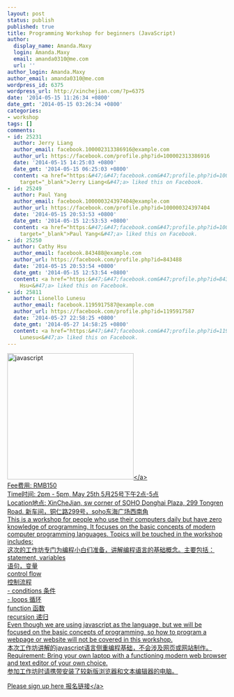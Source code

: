 ```yaml
---
layout: post
status: publish
published: true
title: Programming Workshop for beginners (JavaScript)
author:
  display_name: Amanda.Maxy
  login: Amanda.Maxy
  email: amanda0310@me.com
  url: ''
author_login: Amanda.Maxy
author_email: amanda0310@me.com
wordpress_id: 6375
wordpress_url: http://xinchejian.com/?p=6375
date: '2014-05-15 11:26:34 +0800'
date_gmt: '2014-05-15 03:26:34 +0800'
categories:
- workshop
tags: []
comments:
- id: 25231
  author: Jerry Liang
  author_email: facebook.100002313386916@example.com
  author_url: https://facebook.com/profile.php?id=100002313386916
  date: '2014-05-15 14:25:03 +0800'
  date_gmt: '2014-05-15 06:25:03 +0800'
  content: <a href="https:&#47;&#47;facebook.com&#47;profile.php?id=100002313386916"
    target="_blank">Jerry Liang<&#47;a> liked this on Facebook.
- id: 25249
  author: Paul Yang
  author_email: facebook.100000324397404@example.com
  author_url: https://facebook.com/profile.php?id=100000324397404
  date: '2014-05-15 20:53:53 +0800'
  date_gmt: '2014-05-15 12:53:53 +0800'
  content: <a href="https:&#47;&#47;facebook.com&#47;profile.php?id=100000324397404"
    target="_blank">Paul Yang<&#47;a> liked this on Facebook.
- id: 25250
  author: Cathy Hsu
  author_email: facebook.843488@example.com
  author_url: https://facebook.com/profile.php?id=843488
  date: '2014-05-15 20:53:54 +0800'
  date_gmt: '2014-05-15 12:53:54 +0800'
  content: <a href="https:&#47;&#47;facebook.com&#47;profile.php?id=843488" target="_blank">Cathy
    Hsu<&#47;a> liked this on Facebook.
- id: 25811
  author: Lionello Lunesu
  author_email: facebook.1195917587@example.com
  author_url: https://facebook.com/profile.php?id=1195917587
  date: '2014-05-27 22:58:25 +0800'
  date_gmt: '2014-05-27 14:58:25 +0800'
  content: <a href="https:&#47;&#47;facebook.com&#47;profile.php?id=1195917587" target="_blank">Lionello
    Lunesu<&#47;a> liked this on Facebook.
---
```

<p><a href="http:&#47;&#47;xinchejian.com&#47;wp-content&#47;uploads&#47;2014&#47;05&#47;javascript.jpg"><img src="http:&#47;&#47;xinchejian.com&#47;wp-content&#47;uploads&#47;2014&#47;05&#47;javascript-290x290.jpg" alt="javascript" width="290" height="290" class="aligncenter size-thumbnail wp-image-6374" &#47;><&#47;a><br />
Fee费用: RMB150<br />
Time时间: 2pm - 5pm, May 25th 5月25号下午2点-5点<br />
Location地点: XinCheJian, sw corner of SOHO Donghai Plaza, 299 Tongren Road. 新车间，铜仁路299号，soho东海广场西南角<br />
This is a workshop for people who use their computers daily but have zero knowledge of programming. It focuses on the basic concepts of modern computer programming languages. Topics will be touched in the workshop includes:<br />
这次的工作坊专门为编程小白们准备，讲解编程语言的基础概念。主要包括：<br />
statement, variables<br />
语句，变量<br />
control flow<br />
控制流程<br />
  - conditions 条件<br />
  - loops 循环<br />
function 函数<br />
recursion 递归<br />
Even though we are using javascript as the language, but we will be focused on the basic concepts of programming, so how to program a webpage or website will not be covered in this workshop.<br />
本次工作坊讲解的javascript语言侧重编程基础，不会涉及网页或网站制作。<br />
Requirement: Bring your own laptop with a functioning modern web browser and text editor of your own choice.<br />
参加工作坊时请携带安装了较新版浏览器和文本编辑器的电脑。</p>
<p><a href="http:&#47;&#47;xinchejian.com&#47;event2&#47;upcoming-workshop&#47;?ee=222">Please sign up here 报名链接<&#47;a></p>

